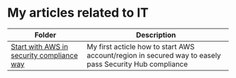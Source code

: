 # My articles related to IT

| Folder | Description |
|--|--|
| [Start with AWS in security compliance way](aws_sec_compliant/README.md) | My first acticle how to start AWS account/region in secured way to easely pass Security Hub compliance |

